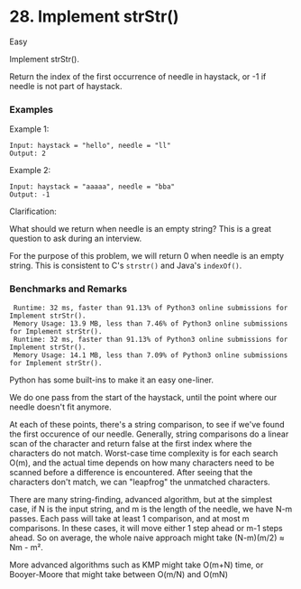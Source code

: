 # 28. Implement strStr()

Easy

Implement strStr().

Return the index of the first occurrence of needle in haystack, or -1 if needle is not part of haystack.

### Examples
Example 1:
```
Input: haystack = "hello", needle = "ll"
Output: 2
```

Example 2:
```
Input: haystack = "aaaaa", needle = "bba"
Output: -1
```

Clarification:

What should we return when needle is an empty string? This is a great question to ask during an interview.

For the purpose of this problem, we will return 0 when needle is an empty string. This is consistent to C's `strstr()` and Java's `indexOf()`.


### Benchmarks and Remarks

```
 Runtime: 32 ms, faster than 91.13% of Python3 online submissions for Implement strStr().
 Memory Usage: 13.9 MB, less than 7.46% of Python3 online submissions for Implement strStr().
 Runtime: 32 ms, faster than 91.13% of Python3 online submissions for Implement strStr().
 Memory Usage: 14.1 MB, less than 7.09% of Python3 online submissions for Implement strStr().
```

Python has some built-ins to make it an easy one-liner.

We do one pass from the start of the haystack, until the point where our needle doesn't fit anymore.

At each of these points, there's a string comparison, to see if we've found the first occurence of our needle. Generally, string comparisons do a linear scan of the character and return false at the first index where the characters do not match. Worst-case time complexity is for each search O(m), and the actual time depends on how many characters need to be scanned before a difference is encountered. After seeing that the characters don't match, we can "leapfrog" the unmatched characters.


There are many string-finding, advanced algorithm, but at the simplest case, if N is the input string, and m is the length of the needle, we have N-m passes. Each pass will take at least 1 comparison, and at most m comparisons. In these cases, it will move either 1 step ahead or m-1 steps ahead. So on average, the whole naive approach might take (N-m)(m/2) ≈ Nm - m².

More advanced algorithms such as KMP might take O(m+N) time, or Booyer-Moore that might take between O(m/N) and O(mN)

